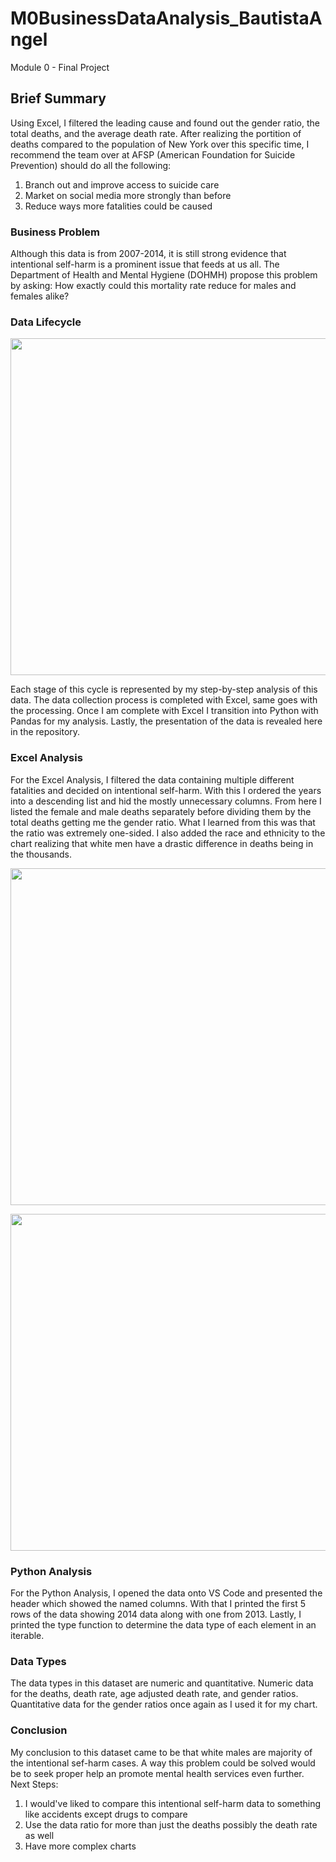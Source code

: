 # M0BusinessDataAnalysis_BautistaAngel
Module 0 - Final Project

## Brief Summary

  Using Excel, I filtered the leading cause and found out the gender ratio, the total deaths, and the average death rate. After realizing the portition of deaths compared to the population of New York over this specific time, I recommend the team over at AFSP (American Foundation for Suicide Prevention) should do all the following:

  1. Branch out and improve access to suicide care
  2. Market on social media more strongly than before
  3. Reduce ways more fatalities could be caused


### Business Problem

  Although this data is from 2007-2014, it is still strong evidence that intentional self-harm is a prominent issue that feeds at us all. The Department of Health and Mental Hygiene (DOHMH) propose this problem by asking: How exactly could this mortality rate reduce for males and females alike?


### Data Lifecycle

<p align="center">
  <img length="539" width="539" src= "https://github.com/user-attachments/assets/91e44fc4-f703-40fc-8825-448000086d9a">
</p>

  Each stage of this cycle is represented by my step-by-step analysis of this data. The data collection process is completed with Excel, same goes with the processing. Once I am complete with Excel I transition into Python with Pandas for my analysis. Lastly, the presentation of the data is revealed here in the repository. 


### Excel Analysis 

  For the Excel Analysis, I filtered the data containing multiple different fatalities and decided on intentional self-harm. With this I ordered the years into a descending list and hid the mostly unnecessary columns. From here I listed the female and male deaths separately before dividing them by the total deaths getting me the gender ratio. What I learned from this was that the ratio was extremely one-sided. I also added the race and ethnicity to the chart realizing that white men have a drastic difference in deaths being in the thousands.

 <p align="center">
  <img width="539" src="https://github.com/user-attachments/assets/ab17dc3a-242d-4863-99ce-36f2724cb79c"">
</p>

<p align="center">
  <img width="539" src="https://github.com/user-attachments/assets/f2e50f7b-b0b8-4906-9396-4607f9305108"
">
</p>

### Python Analysis

  For the Python Analysis, I opened the data onto VS Code and presented the header which showed the named columns. With that I printed the first 5 rows of the data showing 2014 data along with one from 2013. Lastly, I printed the type function to determine the data type of each element in an iterable.


### Data Types 

  The data types in this dataset are numeric and quantitative. Numeric data for the deaths, death rate, age adjusted death rate, and gender ratios. Quantitative data for the gender ratios once again as I used it for my chart.


### Conclusion 

  My conclusion to this dataset came to be that white males are majority of the intentional sef-harm cases. A way this problem could be solved would be to seek proper help an promote mental health services even further.
  Next Steps: 

  1. I would've liked to compare this intentional self-harm data to something like accidents except drugs to compare
  2. Use the data ratio for more than just the deaths possibly the death rate as well
  3. Have more complex charts

